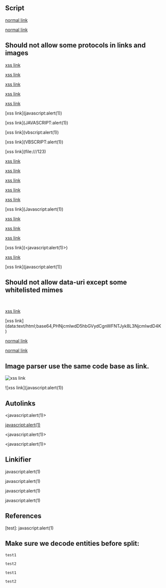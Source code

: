 ## Script 
<script>alert('gotcha');</script>

[normal link](javascript)

<p><a href="javascript">normal link</a></p>

## Should not allow some protocols in links and images

[xss link](javascript:alert(1))

[xss link](JAVASCRIPT:alert(1))

[xss link](vbscript:alert(1))

[xss link](VBSCRIPT:alert(1))

[xss link](file:///123)

<p>[xss link](javascript:alert(1))</p>

<p>[xss link](JAVASCRIPT:alert(1))</p>

<p>[xss link](vbscript:alert(1))</p>

<p>[xss link](VBSCRIPT:alert(1))</p>

<p>[xss link](file:///123)</p>

[xss link](&#34;&#62;&#60;script&#62;alert&#40;&#34;xss&#34;&#41;&#60;/script&#62;)

[xss link](&#74;avascript:alert(1))

[xss link](&#x26;#74;avascript:alert(1))

[xss link](\&#74;avascript:alert(1))

<p><a href="%22%3E%3Cscript%3Ealert(%22xss%22)%3C/script%3E">xss link</a></p>

<p>[xss link](Javascript:alert(1))</p>

<p><a href="&amp;#74;avascript:alert(1)">xss link</a></p>

<p><a href="&amp;#74;avascript:alert(1)">xss link</a></p>

[xss link](<javascript:alert(1)>)

<p>[xss link](&lt;javascript:alert(1)&gt;)</p>

[xss link](javascript&#x3A;alert(1))

<p>[xss link](javascript:alert(1))</p>

## Should not allow data-uri except some whitelisted mimes

![](data:image/gif;base64,R0lGODlhAQABAIAAAAAAAP///yH5BAEAAAAALAAAAAABAAEAAAIBRAA7)

<p><img src="data:image/gif;base64,R0lGODlhAQABAIAAAAAAAP///yH5BAEAAAAALAAAAAABAAEAAAIBRAA7" alt=""></p>

[xss link](data:text/html;base64,PHNjcmlwdD5hbGVydCgnWFNTJyk8L3NjcmlwdD4K)

<p>[xss link](data:text/html;base64,PHNjcmlwdD5hbGVydCgnWFNTJyk8L3NjcmlwdD4K)</p>

[normal link](/javascript:link)

<p><a href="/javascript:link">normal link</a></p>

## Image parser use the same code base as link.

![xss link](javascript:alert(1))

<p>![xss link](javascript:alert(1))</p>

## Autolinks

<javascript&#x3A;alert(1)>

<javascript:alert(1)>

<p>&lt;javascript:alert(1)&gt;</p>

<p>&lt;javascript:alert(1)&gt;</p>

## Linkifier

javascript&#x3A;alert(1)

javascript:alert(1)

<p>javascript:alert(1)</p>

<p>javascript:alert(1)</p>

## References

[test]: javascript:alert(1)

<p>[test]: javascript:alert(1)</p>

## Make sure we decode entities before split:

```js&#32;custom-class
test1
```

```js&#x0C;custom-class
test2
```

<pre><code class="js">test1
</code></pre>
<pre><code class="js">test2
</code></pre>
